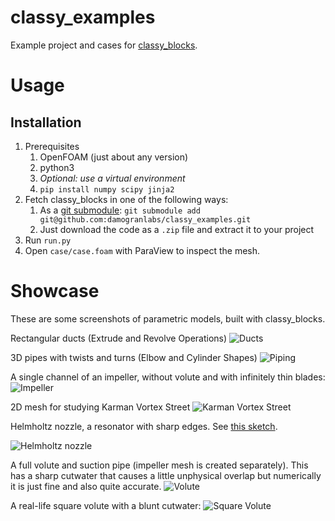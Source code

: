 # classy_examples
Example project and cases for [classy_blocks](https://github.com/damogranlabs/classy_blocks).

# Usage
## Installation
1. Prerequisites
    1. OpenFOAM (just about any version)
    1. python3
    1. _Optional: use a virtual environment_
    1. `pip install numpy scipy jinja2`
1. Fetch classy_blocks in one of the following ways:
    1. As a [git submodule](https://git-scm.com/book/en/v2/Git-Tools-Submodules): `git submodule add git@github.com:damogranlabs/classy_examples.git`
    1. Just download the code as a `.zip` file and extract it to your project
1. Run `run.py`
1. Open `case/case.foam` with ParaView to inspect the mesh.

# Showcase
These are some screenshots of parametric models, built with classy_blocks.

Rectangular ducts (Extrude and Revolve Operations)
![Ducts](https://raw.githubusercontent.com/damogranlabs/classy_examples/240ed5fdc70084846dae4b8c6af0588206c43020/showcase/elbows.png "Ducts")

3D pipes with twists and turns (Elbow and Cylinder Shapes)
![Piping](https://raw.githubusercontent.com/damogranlabs/classy_examples/240ed5fdc70084846dae4b8c6af0588206c43020/showcase/piping.png "Piping")

A single channel of an impeller, without volute and with infinitely thin blades:
![Impeller](https://raw.githubusercontent.com/damogranlabs/classy_examples/240ed5fdc70084846dae4b8c6af0588206c43020/showcase/impeller.png "Impeller")

2D mesh for studying Karman Vortex Street
![Karman Vortex Street](https://raw.githubusercontent.com/damogranlabs/classy_examples/240ed5fdc70084846dae4b8c6af0588206c43020/showcase/karman.png "Karman vortex street")

Helmholtz nozzle, a resonator with sharp edges. See [this sketch](https://www.researchgate.net/figure/Schematic-diagram-of-a-Helmholtz-oscillator-and-its-operating-principles_fig6_305275686).

![Helmholtz nozzle](https://raw.githubusercontent.com/damogranlabs/classy_examples/240ed5fdc70084846dae4b8c6af0588206c43020/showcase/resonator.png "Helmholtz resonator")

A full volute and suction pipe (impeller mesh is created separately). This has a sharp cutwater that causes
a little unphysical overlap but numerically it is just fine and also quite accurate.
![Volute](https://raw.githubusercontent.com/damogranlabs/classy_examples/240ed5fdc70084846dae4b8c6af0588206c43020/showcase/volute.png "Volute")

A real-life square volute with a blunt cutwater:
![Square Volute](https://raw.githubusercontent.com/damogranlabs/classy_examples/240ed5fdc70084846dae4b8c6af0588206c43020/showcase/volute_square.png "Square Volute")